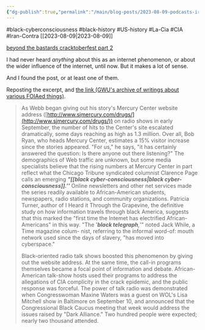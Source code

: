 ```yaml
---
{"dg-publish":true,"permalink":"/main/blog-posts/2023-08-09-podcasts-iran-contra-crack-cocaine-the-cia-and-how-uncovering-it-kickstarted-a-black-cyber-consciousness-in-the-mid-90s/","noteIcon":""}
---
```


#black-cyberconsciousness #black-history #US-history #La-Cia #CIA #Iran-Contra
[[2023-08-09\|2023-08-09]]

[beyond the bastards cracktoberfest part 2](https://podcasts.apple.com/pl/podcast/cracktoberfest-part-two-how-the-cia-became-drug-dealers/id1373812661?i=1000581489931&l=pl)

I had never heard *anything* about this as an internet phenomenon, or about the wider influence of the internet, until now.  But it makes a lot of sense.

And I found the post, or at least one of them.

Reposting the excerpt, and [the link (GWU's archive of writings about various FOIAed things)](https://nsarchive2.gwu.edu/NSAEBB/NSAEBB113/storm.htm).

> As Webb began giving out his story's Mercury Center website address ([http://www.sjmercury.com/drugs/](http://www.sjmercury.com/drugs/)) on radio shows in early September, the number of hits to the Center's site escalated dramatically, some days reaching as high as 1.3 million. Over all, Bob Ryan, who heads Mercury Center, estimates a 15% visitor increase since the stories appeared. "For us," he says, "it has certainly answered the question: Is there anyone out there listening?" The demographics of Web traffic are unknown, but some media specialists believe that the rising numbers at Mercury Center in part reflect what the Chicago Tribune syndicated columnist Clarence Page calls an emerging _**"[[black cyber-consciousness\|black cyber-consciousness]].''**_ Online newsletters and other net services made the series readily available to African-American students, newspapers, radio stations, and community organizations. Patricia Turner, author of I Heard it Through the Grapevine, the definitive study on how information travels through black America, suggests that this marked the "first time the Intemet has electrified African-Americans" in this way. "The '_**black telegraph**,_'" noted Jack While, a Time magazine colum- nist, referring to the informal word-of: mouth network used since the days of slavery, "has moved into cyberspace."
> 
> Black-oriented radio talk shows boosted this phenomenon by giving out the website address. At the same time, the call-in programs themselves became a focal point of information and debate. African-American talk-show hosts used their programs to address the allegations of CIA complicity in the crack epidemic, and the public response was forceful. The power of talk radio was demonstrated when Congresswoman Maxine Waters was a guest on WOL's Lisa Mitchell show in Baltimore on September 10, and announced that the Congressional Black Caucus meeting that week would address the issues raised by "Dark Alliance." Two hundred people were expected; nearly two thousand attended. 
